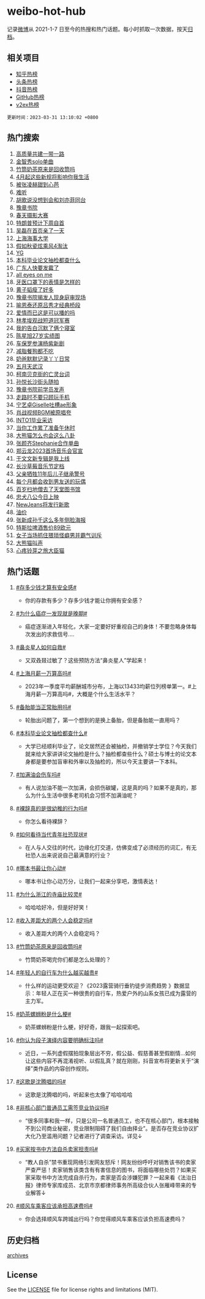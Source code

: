 # weibo-hot-hub

记录[微博](https://www.weibo.com)从 2021-1-7 日至今的热搜和热门话题。每小时抓取一次数据，按天[归档](archives)。

## 相关项目

- [知乎热榜](https://github.com/lonnyzhang423/zhihu-hot-hub)
- [头条热榜](https://github.com/lonnyzhang423/toutiao-hot-hub)
- [抖音热榜](https://github.com/lonnyzhang423/douyin-hot-hub)
- [GitHub热榜](https://github.com/lonnyzhang423/github-hot-hub)
- [v2ex热榜](https://github.com/lonnyzhang423/v2ex-hot-hub)


`更新时间：2023-03-31 13:10:02 +0800`

## 热门搜索

1. [高质量共建一带一路](https://m.weibo.cn/search?containerid=100103type%3D1%26t%3D10%26q%3D%23%E9%AB%98%E8%B4%A8%E9%87%8F%E5%85%B1%E5%BB%BA%E4%B8%80%E5%B8%A6%E4%B8%80%E8%B7%AF%23&stream_entry_id=51&isnewpage=1&extparam=seat%3D1%26c_type%3D51%26dgr%3D0%26pos%3D0%26filter_type%3Drealtimehot%26stream_entry_id%3D51%26cate%3D10103%26display_time%3D1680239400%26pre_seqid%3D1680239400648027170147&luicode=10000011&lfid=106003type%253D25%2526t%253D3%2526disable_hot%253D1%2526filter_type%253Drealtimehot)
1. [金智秀solo单曲](https://m.weibo.cn/search?containerid=100103type%3D1%26t%3D10%26q%3D%23%E9%87%91%E6%99%BA%E7%A7%80solo%E5%8D%95%E6%9B%B2%23&stream_entry_id=31&isnewpage=1&extparam=seat%3D1%26filter_type%3Drealtimehot%26stream_entry_id%3D31%26realpos%3D1%26c_type%3D31%26q%3D%2523%25E9%2587%2591%25E6%2599%25BA%25E7%25A7%2580solo%25E5%258D%2595%25E6%259B%25B2%2523%26dgr%3D0%26pos%3D0%26cate%3D5001%26lcate%3D5001%26band_rank%3D1%26flag%3D1%26display_time%3D1680239400%26pre_seqid%3D1680239400648027170147&luicode=10000011&lfid=106003type%253D25%2526t%253D3%2526disable_hot%253D1%2526filter_type%253Drealtimehot)
1. [竹筒奶茶原来是回收筒吗](https://m.weibo.cn/search?containerid=100103type%3D1%26t%3D10%26q%3D%23%E7%AB%B9%E7%AD%92%E5%A5%B6%E8%8C%B6%E5%8E%9F%E6%9D%A5%E6%98%AF%E5%9B%9E%E6%94%B6%E7%AD%92%E5%90%97%23&stream_entry_id=31&isnewpage=1&extparam=seat%3D1%26filter_type%3Drealtimehot%26stream_entry_id%3D31%26realpos%3D2%26c_type%3D31%26q%3D%2523%25E7%25AB%25B9%25E7%25AD%2592%25E5%25A5%25B6%25E8%258C%25B6%25E5%258E%259F%25E6%259D%25A5%25E6%2598%25AF%25E5%259B%259E%25E6%2594%25B6%25E7%25AD%2592%25E5%2590%2597%2523%26dgr%3D0%26pos%3D1%26cate%3D5001%26lcate%3D5001%26band_rank%3D2%26flag%3D1%26display_time%3D1680239400%26pre_seqid%3D1680239400648027170147&luicode=10000011&lfid=106003type%253D25%2526t%253D3%2526disable_hot%253D1%2526filter_type%253Drealtimehot)
1. [4月起这些新规将影响你我生活](https://m.weibo.cn/search?containerid=100103type%3D1%26t%3D10%26q%3D%234%E6%9C%88%E8%B5%B7%E8%BF%99%E4%BA%9B%E6%96%B0%E8%A7%84%E5%B0%86%E5%BD%B1%E5%93%8D%E4%BD%A0%E6%88%91%E7%94%9F%E6%B4%BB%23&stream_entry_id=31&isnewpage=1&extparam=seat%3D1%26filter_type%3Drealtimehot%26stream_entry_id%3D31%26realpos%3D3%26c_type%3D31%26q%3D%25234%25E6%259C%2588%25E8%25B5%25B7%25E8%25BF%2599%25E4%25BA%259B%25E6%2596%25B0%25E8%25A7%2584%25E5%25B0%2586%25E5%25BD%25B1%25E5%2593%258D%25E4%25BD%25A0%25E6%2588%2591%25E7%2594%259F%25E6%25B4%25BB%2523%26dgr%3D0%26pos%3D2%26cate%3D5001%26lcate%3D5001%26band_rank%3D3%26flag%3D0%26display_time%3D1680239400%26pre_seqid%3D1680239400648027170147&luicode=10000011&lfid=106003type%253D25%2526t%253D3%2526disable_hot%253D1%2526filter_type%253Drealtimehot)
1. [被张凌赫甜到心芭](https://m.weibo.cn/search?containerid=100103type%3D1%26t%3D10%26q%3D%23%E8%A2%AB%E5%BC%A0%E5%87%8C%E8%B5%AB%E7%94%9C%E5%88%B0%E5%BF%83%E8%8A%AD%23&stream_entry_id=31&isnewpage=1&extparam=seat%3D1%26lcate%3D5001%26topic_ad%3D1%26filter_type%3Drealtimehot%26c_type%3D31%26q%3D%2523%25E8%25A2%25AB%25E5%25BC%25A0%25E5%2587%258C%25E8%25B5%25AB%25E7%2594%259C%25E5%2588%25B0%25E5%25BF%2583%25E8%258A%25AD%2523%26dgr%3D0%26pos%3D3%26band_rank%3D4%26cate%3D5001%26stream_entry_id%3D31%26adid%3D184647%26display_time%3D1680239400%26pre_seqid%3D1680239400648027170147&luicode=10000011&lfid=106003type%253D25%2526t%253D3%2526disable_hot%253D1%2526filter_type%253Drealtimehot)
1. [难听](https://m.weibo.cn/search?containerid=100103type%3D1%26t%3D10%26q%3D%E9%9A%BE%E5%90%AC&stream_entry_id=31&isnewpage=1&extparam=seat%3D1%26filter_type%3Drealtimehot%26stream_entry_id%3D31%26realpos%3D4%26c_type%3D31%26q%3D%25E9%259A%25BE%25E5%2590%25AC%26dgr%3D0%26pos%3D4%26cate%3D5001%26lcate%3D5001%26band_rank%3D4%26flag%3D1%26display_time%3D1680239400%26pre_seqid%3D1680239400648027170147&luicode=10000011&lfid=106003type%253D25%2526t%253D3%2526disable_hot%253D1%2526filter_type%253Drealtimehot)
1. [胡歌说没想到会和刘亦菲同台](https://m.weibo.cn/search?containerid=100103type%3D1%26t%3D10%26q%3D%23%E8%83%A1%E6%AD%8C%E8%AF%B4%E6%B2%A1%E6%83%B3%E5%88%B0%E4%BC%9A%E5%92%8C%E5%88%98%E4%BA%A6%E8%8F%B2%E5%90%8C%E5%8F%B0%23&stream_entry_id=31&isnewpage=1&extparam=seat%3D1%26filter_type%3Drealtimehot%26stream_entry_id%3D31%26realpos%3D5%26c_type%3D31%26q%3D%2523%25E8%2583%25A1%25E6%25AD%258C%25E8%25AF%25B4%25E6%25B2%25A1%25E6%2583%25B3%25E5%2588%25B0%25E4%25BC%259A%25E5%2592%258C%25E5%2588%2598%25E4%25BA%25A6%25E8%258F%25B2%25E5%2590%258C%25E5%258F%25B0%2523%26dgr%3D0%26pos%3D5%26cate%3D5001%26lcate%3D5001%26band_rank%3D5%26flag%3D2%26display_time%3D1680239400%26pre_seqid%3D1680239400648027170147&luicode=10000011&lfid=106003type%253D25%2526t%253D3%2526disable_hot%253D1%2526filter_type%253Drealtimehot)
1. [豫章书院](https://m.weibo.cn/search?containerid=100103type%3D1%26t%3D10%26q%3D%E8%B1%AB%E7%AB%A0%E4%B9%A6%E9%99%A2&stream_entry_id=31&isnewpage=1&extparam=seat%3D1%26filter_type%3Drealtimehot%26stream_entry_id%3D31%26realpos%3D6%26c_type%3D31%26q%3D%25E8%25B1%25AB%25E7%25AB%25A0%25E4%25B9%25A6%25E9%2599%25A2%26dgr%3D0%26pos%3D6%26cate%3D5001%26lcate%3D5001%26band_rank%3D6%26flag%3D2%26display_time%3D1680239400%26pre_seqid%3D1680239400648027170147&luicode=10000011&lfid=106003type%253D25%2526t%253D3%2526disable_hot%253D1%2526filter_type%253Drealtimehot)
1. [春天摄影大赛](https://m.weibo.cn/search?containerid=100103type%3D1%26t%3D10%26q%3D%23%E6%98%A5%E5%A4%A9%E6%91%84%E5%BD%B1%E5%A4%A7%E8%B5%9B%23&stream_entry_id=31&isnewpage=1&extparam=seat%3D1%26lcate%3D5001%26filter_type%3Drealtimehot%26c_type%3D31%26q%3D%2523%25E6%2598%25A5%25E5%25A4%25A9%25E6%2591%2584%25E5%25BD%25B1%25E5%25A4%25A7%25E8%25B5%259B%2523%26dgr%3D0%26pos%3D7%26band_rank%3D7%26cate%3D5001%26stream_entry_id%3D31%26adid%3D184830%26display_time%3D1680239400%26pre_seqid%3D1680239400648027170147&luicode=10000011&lfid=106003type%253D25%2526t%253D3%2526disable_hot%253D1%2526filter_type%253Drealtimehot)
1. [特朗普预计下周自首](https://m.weibo.cn/search?containerid=100103type%3D1%26t%3D10%26q%3D%23%E7%89%B9%E6%9C%97%E6%99%AE%E9%A2%84%E8%AE%A1%E4%B8%8B%E5%91%A8%E8%87%AA%E9%A6%96%23&stream_entry_id=31&isnewpage=1&extparam=seat%3D1%26filter_type%3Drealtimehot%26stream_entry_id%3D31%26realpos%3D7%26c_type%3D31%26q%3D%2523%25E7%2589%25B9%25E6%259C%2597%25E6%2599%25AE%25E9%25A2%2584%25E8%25AE%25A1%25E4%25B8%258B%25E5%2591%25A8%25E8%2587%25AA%25E9%25A6%2596%2523%26dgr%3D0%26pos%3D8%26cate%3D5001%26lcate%3D5001%26band_rank%3D7%26flag%3D2%26display_time%3D1680239400%26pre_seqid%3D1680239400648027170147&luicode=10000011&lfid=106003type%253D25%2526t%253D3%2526disable_hot%253D1%2526filter_type%253Drealtimehot)
1. [吴磊在首页亲了一天](https://m.weibo.cn/search?containerid=100103type%3D1%26t%3D10%26q%3D%E5%90%B4%E7%A3%8A%E5%9C%A8%E9%A6%96%E9%A1%B5%E4%BA%B2%E4%BA%86%E4%B8%80%E5%A4%A9&stream_entry_id=31&isnewpage=1&extparam=seat%3D1%26filter_type%3Drealtimehot%26stream_entry_id%3D31%26realpos%3D8%26c_type%3D31%26q%3D%25E5%2590%25B4%25E7%25A3%258A%25E5%259C%25A8%25E9%25A6%2596%25E9%25A1%25B5%25E4%25BA%25B2%25E4%25BA%2586%25E4%25B8%2580%25E5%25A4%25A9%26dgr%3D0%26pos%3D9%26cate%3D5001%26lcate%3D5001%26band_rank%3D8%26flag%3D0%26display_time%3D1680239400%26pre_seqid%3D1680239400648027170147&luicode=10000011&lfid=106003type%253D25%2526t%253D3%2526disable_hot%253D1%2526filter_type%253Drealtimehot)
1. [上海海事大学](https://m.weibo.cn/search?containerid=100103type%3D1%26t%3D10%26q%3D%E4%B8%8A%E6%B5%B7%E6%B5%B7%E4%BA%8B%E5%A4%A7%E5%AD%A6&stream_entry_id=31&isnewpage=1&extparam=seat%3D1%26filter_type%3Drealtimehot%26stream_entry_id%3D31%26realpos%3D9%26c_type%3D31%26q%3D%25E4%25B8%258A%25E6%25B5%25B7%25E6%25B5%25B7%25E4%25BA%258B%25E5%25A4%25A7%25E5%25AD%25A6%26dgr%3D0%26pos%3D10%26cate%3D5001%26lcate%3D5001%26band_rank%3D9%26flag%3D1%26display_time%3D1680239400%26pre_seqid%3D1680239400648027170147&luicode=10000011&lfid=106003type%253D25%2526t%253D3%2526disable_hot%253D1%2526filter_type%253Drealtimehot)
1. [假如秋瓷炫乘风4淘汰](https://m.weibo.cn/search?containerid=100103type%3D1%26t%3D10%26q%3D%23%E5%81%87%E5%A6%82%E7%A7%8B%E7%93%B7%E7%82%AB%E4%B9%98%E9%A3%8E4%E6%B7%98%E6%B1%B0%23&stream_entry_id=31&isnewpage=1&extparam=seat%3D1%26filter_type%3Drealtimehot%26stream_entry_id%3D31%26realpos%3D10%26c_type%3D31%26q%3D%2523%25E5%2581%2587%25E5%25A6%2582%25E7%25A7%258B%25E7%2593%25B7%25E7%2582%25AB%25E4%25B9%2598%25E9%25A3%258E4%25E6%25B7%2598%25E6%25B1%25B0%2523%26dgr%3D0%26pos%3D11%26cate%3D5001%26lcate%3D5001%26band_rank%3D10%26flag%3D1%26display_time%3D1680239400%26pre_seqid%3D1680239400648027170147&luicode=10000011&lfid=106003type%253D25%2526t%253D3%2526disable_hot%253D1%2526filter_type%253Drealtimehot)
1. [YG](https://m.weibo.cn/search?containerid=100103type%3D1%26t%3D10%26q%3DYG&stream_entry_id=31&isnewpage=1&extparam=seat%3D1%26filter_type%3Drealtimehot%26stream_entry_id%3D31%26realpos%3D11%26c_type%3D31%26q%3DYG%26dgr%3D0%26pos%3D12%26cate%3D5001%26lcate%3D5001%26band_rank%3D11%26flag%3D1%26display_time%3D1680239400%26pre_seqid%3D1680239400648027170147&luicode=10000011&lfid=106003type%253D25%2526t%253D3%2526disable_hot%253D1%2526filter_type%253Drealtimehot)
1. [本科毕业论文抽检都查什么](https://m.weibo.cn/search?containerid=100103type%3D1%26t%3D10%26q%3D%23%E6%9C%AC%E7%A7%91%E6%AF%95%E4%B8%9A%E8%AE%BA%E6%96%87%E6%8A%BD%E6%A3%80%E9%83%BD%E6%9F%A5%E4%BB%80%E4%B9%88%23&stream_entry_id=31&isnewpage=1&extparam=seat%3D1%26filter_type%3Drealtimehot%26stream_entry_id%3D31%26realpos%3D12%26c_type%3D31%26q%3D%2523%25E6%259C%25AC%25E7%25A7%2591%25E6%25AF%2595%25E4%25B8%259A%25E8%25AE%25BA%25E6%2596%2587%25E6%258A%25BD%25E6%25A3%2580%25E9%2583%25BD%25E6%259F%25A5%25E4%25BB%2580%25E4%25B9%2588%2523%26dgr%3D0%26pos%3D13%26cate%3D5001%26lcate%3D5001%26band_rank%3D12%26flag%3D0%26display_time%3D1680239400%26pre_seqid%3D1680239400648027170147&luicode=10000011&lfid=106003type%253D25%2526t%253D3%2526disable_hot%253D1%2526filter_type%253Drealtimehot)
1. [广东人快要发霉了](https://m.weibo.cn/search?containerid=100103type%3D1%26t%3D10%26q%3D%23%E5%B9%BF%E4%B8%9C%E4%BA%BA%E5%BF%AB%E8%A6%81%E5%8F%91%E9%9C%89%E4%BA%86%23&stream_entry_id=31&isnewpage=1&extparam=seat%3D1%26filter_type%3Drealtimehot%26stream_entry_id%3D31%26realpos%3D13%26c_type%3D31%26q%3D%2523%25E5%25B9%25BF%25E4%25B8%259C%25E4%25BA%25BA%25E5%25BF%25AB%25E8%25A6%2581%25E5%258F%2591%25E9%259C%2589%25E4%25BA%2586%2523%26dgr%3D0%26pos%3D14%26cate%3D5001%26lcate%3D5001%26band_rank%3D13%26flag%3D0%26display_time%3D1680239400%26pre_seqid%3D1680239400648027170147&luicode=10000011&lfid=106003type%253D25%2526t%253D3%2526disable_hot%253D1%2526filter_type%253Drealtimehot)
1. [all eyes on me](https://m.weibo.cn/search?containerid=100103type%3D1%26t%3D10%26q%3Dall+eyes+on+me&stream_entry_id=31&isnewpage=1&extparam=seat%3D1%26filter_type%3Drealtimehot%26stream_entry_id%3D31%26realpos%3D14%26c_type%3D31%26q%3Dall%2520eyes%2520on%2520me%26dgr%3D0%26pos%3D15%26cate%3D5001%26lcate%3D5001%26band_rank%3D14%26flag%3D1%26display_time%3D1680239400%26pre_seqid%3D1680239400648027170147&luicode=10000011&lfid=106003type%253D25%2526t%253D3%2526disable_hot%253D1%2526filter_type%253Drealtimehot)
1. [牙医口罩下的表情是怎样的](https://m.weibo.cn/search?containerid=100103type%3D1%26t%3D10%26q%3D%23%E7%89%99%E5%8C%BB%E5%8F%A3%E7%BD%A9%E4%B8%8B%E7%9A%84%E8%A1%A8%E6%83%85%E6%98%AF%E6%80%8E%E6%A0%B7%E7%9A%84%23&stream_entry_id=31&isnewpage=1&extparam=seat%3D1%26filter_type%3Drealtimehot%26stream_entry_id%3D31%26realpos%3D15%26c_type%3D31%26q%3D%2523%25E7%2589%2599%25E5%258C%25BB%25E5%258F%25A3%25E7%25BD%25A9%25E4%25B8%258B%25E7%259A%2584%25E8%25A1%25A8%25E6%2583%2585%25E6%2598%25AF%25E6%2580%258E%25E6%25A0%25B7%25E7%259A%2584%2523%26dgr%3D0%26pos%3D16%26cate%3D5001%26lcate%3D5001%26band_rank%3D15%26flag%3D1%26display_time%3D1680239400%26pre_seqid%3D1680239400648027170147&luicode=10000011&lfid=106003type%253D25%2526t%253D3%2526disable_hot%253D1%2526filter_type%253Drealtimehot)
1. [黄子韬瘦了好多](https://m.weibo.cn/search?containerid=100103type%3D1%26t%3D10%26q%3D%23%E9%BB%84%E5%AD%90%E9%9F%AC%E7%98%A6%E4%BA%86%E5%A5%BD%E5%A4%9A%23&stream_entry_id=31&isnewpage=1&extparam=seat%3D1%26filter_type%3Drealtimehot%26stream_entry_id%3D31%26realpos%3D16%26c_type%3D31%26q%3D%2523%25E9%25BB%2584%25E5%25AD%2590%25E9%259F%25AC%25E7%2598%25A6%25E4%25BA%2586%25E5%25A5%25BD%25E5%25A4%259A%2523%26dgr%3D0%26pos%3D17%26cate%3D5001%26lcate%3D5001%26band_rank%3D16%26flag%3D0%26display_time%3D1680239400%26pre_seqid%3D1680239400648027170147&luicode=10000011&lfid=106003type%253D25%2526t%253D3%2526disable_hot%253D1%2526filter_type%253Drealtimehot)
1. [豫章书院揭发人现身庭审现场](https://m.weibo.cn/search?containerid=100103type%3D1%26t%3D10%26q%3D%23%E8%B1%AB%E7%AB%A0%E4%B9%A6%E9%99%A2%E6%8F%AD%E5%8F%91%E4%BA%BA%E7%8E%B0%E8%BA%AB%E5%BA%AD%E5%AE%A1%E7%8E%B0%E5%9C%BA%23&stream_entry_id=31&isnewpage=1&extparam=seat%3D1%26filter_type%3Drealtimehot%26stream_entry_id%3D31%26realpos%3D17%26c_type%3D31%26q%3D%2523%25E8%25B1%25AB%25E7%25AB%25A0%25E4%25B9%25A6%25E9%2599%25A2%25E6%258F%25AD%25E5%258F%2591%25E4%25BA%25BA%25E7%258E%25B0%25E8%25BA%25AB%25E5%25BA%25AD%25E5%25AE%25A1%25E7%258E%25B0%25E5%259C%25BA%2523%26dgr%3D0%26pos%3D18%26cate%3D5001%26lcate%3D5001%26band_rank%3D17%26flag%3D1%26display_time%3D1680239400%26pre_seqid%3D1680239400648027170147&luicode=10000011&lfid=106003type%253D25%2526t%253D3%2526disable_hot%253D1%2526filter_type%253Drealtimehot)
1. [喻恩泰还原吕秀才经典桥段](https://m.weibo.cn/search?containerid=100103type%3D1%26t%3D10%26q%3D%23%E5%96%BB%E6%81%A9%E6%B3%B0%E8%BF%98%E5%8E%9F%E5%90%95%E7%A7%80%E6%89%8D%E7%BB%8F%E5%85%B8%E6%A1%A5%E6%AE%B5%23&stream_entry_id=31&isnewpage=1&extparam=seat%3D1%26filter_type%3Drealtimehot%26stream_entry_id%3D31%26realpos%3D18%26c_type%3D31%26q%3D%2523%25E5%2596%25BB%25E6%2581%25A9%25E6%25B3%25B0%25E8%25BF%2598%25E5%258E%259F%25E5%2590%2595%25E7%25A7%2580%25E6%2589%258D%25E7%25BB%258F%25E5%2585%25B8%25E6%25A1%25A5%25E6%25AE%25B5%2523%26dgr%3D0%26pos%3D19%26cate%3D5001%26lcate%3D5001%26band_rank%3D18%26flag%3D1%26display_time%3D1680239400%26pre_seqid%3D1680239400648027170147&luicode=10000011&lfid=106003type%253D25%2526t%253D3%2526disable_hot%253D1%2526filter_type%253Drealtimehot)
1. [爱情而已这是可以播的吗](https://m.weibo.cn/search?containerid=100103type%3D1%26t%3D10%26q%3D%23%E7%88%B1%E6%83%85%E8%80%8C%E5%B7%B2%E8%BF%99%E6%98%AF%E5%8F%AF%E4%BB%A5%E6%92%AD%E7%9A%84%E5%90%97%23&stream_entry_id=31&isnewpage=1&extparam=seat%3D1%26filter_type%3Drealtimehot%26stream_entry_id%3D31%26realpos%3D19%26c_type%3D31%26q%3D%2523%25E7%2588%25B1%25E6%2583%2585%25E8%2580%258C%25E5%25B7%25B2%25E8%25BF%2599%25E6%2598%25AF%25E5%258F%25AF%25E4%25BB%25A5%25E6%2592%25AD%25E7%259A%2584%25E5%2590%2597%2523%26dgr%3D0%26pos%3D20%26cate%3D5001%26lcate%3D5001%26band_rank%3D19%26flag%3D0%26display_time%3D1680239400%26pre_seqid%3D1680239400648027170147&luicode=10000011&lfid=106003type%253D25%2526t%253D3%2526disable_hot%253D1%2526filter_type%253Drealtimehot)
1. [林孝埈观战短道冠军赛](https://m.weibo.cn/search?containerid=100103type%3D1%26t%3D10%26q%3D%23%E6%9E%97%E5%AD%9D%E5%9F%88%E8%A7%82%E6%88%98%E7%9F%AD%E9%81%93%E5%86%A0%E5%86%9B%E8%B5%9B%23&stream_entry_id=31&isnewpage=1&extparam=seat%3D1%26filter_type%3Drealtimehot%26stream_entry_id%3D31%26realpos%3D20%26c_type%3D31%26q%3D%2523%25E6%259E%2597%25E5%25AD%259D%25E5%259F%2588%25E8%25A7%2582%25E6%2588%2598%25E7%259F%25AD%25E9%2581%2593%25E5%2586%25A0%25E5%2586%259B%25E8%25B5%259B%2523%26dgr%3D0%26pos%3D21%26cate%3D5001%26lcate%3D5001%26band_rank%3D20%26flag%3D1%26display_time%3D1680239400%26pre_seqid%3D1680239400648027170147&luicode=10000011&lfid=106003type%253D25%2526t%253D3%2526disable_hot%253D1%2526filter_type%253Drealtimehot)
1. [我的告白沉默了俩个寝室](https://m.weibo.cn/search?containerid=100103type%3D1%26t%3D10%26q%3D%23%E6%88%91%E7%9A%84%E5%91%8A%E7%99%BD%E6%B2%89%E9%BB%98%E4%BA%86%E4%BF%A9%E4%B8%AA%E5%AF%9D%E5%AE%A4%23&stream_entry_id=31&isnewpage=1&extparam=seat%3D1%26filter_type%3Drealtimehot%26stream_entry_id%3D31%26realpos%3D21%26c_type%3D31%26q%3D%2523%25E6%2588%2591%25E7%259A%2584%25E5%2591%258A%25E7%2599%25BD%25E6%25B2%2589%25E9%25BB%2598%25E4%25BA%2586%25E4%25BF%25A9%25E4%25B8%25AA%25E5%25AF%259D%25E5%25AE%25A4%2523%26dgr%3D0%26pos%3D22%26cate%3D5001%26lcate%3D5001%26band_rank%3D21%26flag%3D1%26display_time%3D1680239400%26pre_seqid%3D1680239400648027170147&luicode=10000011&lfid=106003type%253D25%2526t%253D3%2526disable_hot%253D1%2526filter_type%253Drealtimehot)
1. [陈星旭27岁实绩图](https://m.weibo.cn/search?containerid=100103type%3D1%26t%3D10%26q%3D%23%E9%99%88%E6%98%9F%E6%97%AD27%E5%B2%81%E5%AE%9E%E7%BB%A9%E5%9B%BE%23&stream_entry_id=31&isnewpage=1&extparam=seat%3D1%26filter_type%3Drealtimehot%26stream_entry_id%3D31%26realpos%3D22%26c_type%3D31%26q%3D%2523%25E9%2599%2588%25E6%2598%259F%25E6%2597%25AD27%25E5%25B2%2581%25E5%25AE%259E%25E7%25BB%25A9%25E5%259B%25BE%2523%26dgr%3D0%26pos%3D23%26cate%3D5001%26lcate%3D5001%26band_rank%3D22%26flag%3D0%26display_time%3D1680239400%26pre_seqid%3D1680239400648027170147&luicode=10000011&lfid=106003type%253D25%2526t%253D3%2526disable_hot%253D1%2526filter_type%253Drealtimehot)
1. [车保罗参演杨紫新剧](https://m.weibo.cn/search?containerid=100103type%3D1%26t%3D10%26q%3D%23%E8%BD%A6%E4%BF%9D%E7%BD%97%E5%8F%82%E6%BC%94%E6%9D%A8%E7%B4%AB%E6%96%B0%E5%89%A7%23&stream_entry_id=31&isnewpage=1&extparam=seat%3D1%26filter_type%3Drealtimehot%26stream_entry_id%3D31%26realpos%3D23%26c_type%3D31%26q%3D%2523%25E8%25BD%25A6%25E4%25BF%259D%25E7%25BD%2597%25E5%258F%2582%25E6%25BC%2594%25E6%259D%25A8%25E7%25B4%25AB%25E6%2596%25B0%25E5%2589%25A7%2523%26dgr%3D0%26pos%3D24%26cate%3D5001%26lcate%3D5001%26band_rank%3D23%26flag%3D0%26display_time%3D1680239400%26pre_seqid%3D1680239400648027170147&luicode=10000011&lfid=106003type%253D25%2526t%253D3%2526disable_hot%253D1%2526filter_type%253Drealtimehot)
1. [减脂餐狗都不吃](https://m.weibo.cn/search?containerid=100103type%3D1%26t%3D10%26q%3D%23%E5%87%8F%E8%84%82%E9%A4%90%E7%8B%97%E9%83%BD%E4%B8%8D%E5%90%83%23&stream_entry_id=31&isnewpage=1&extparam=seat%3D1%26filter_type%3Drealtimehot%26stream_entry_id%3D31%26realpos%3D24%26c_type%3D31%26q%3D%2523%25E5%2587%258F%25E8%2584%2582%25E9%25A4%2590%25E7%258B%2597%25E9%2583%25BD%25E4%25B8%258D%25E5%2590%2583%2523%26dgr%3D0%26pos%3D25%26cate%3D5001%26lcate%3D5001%26band_rank%3D24%26flag%3D0%26display_time%3D1680239400%26pre_seqid%3D1680239400648027170147&luicode=10000011&lfid=106003type%253D25%2526t%253D3%2526disable_hot%253D1%2526filter_type%253Drealtimehot)
1. [奶爸默默记录丫丫日常](https://m.weibo.cn/search?containerid=100103type%3D1%26t%3D10%26q%3D%23%E5%A5%B6%E7%88%B8%E9%BB%98%E9%BB%98%E8%AE%B0%E5%BD%95%E4%B8%AB%E4%B8%AB%E6%97%A5%E5%B8%B8%23&stream_entry_id=31&isnewpage=1&extparam=seat%3D1%26filter_type%3Drealtimehot%26stream_entry_id%3D31%26realpos%3D25%26c_type%3D31%26q%3D%2523%25E5%25A5%25B6%25E7%2588%25B8%25E9%25BB%2598%25E9%25BB%2598%25E8%25AE%25B0%25E5%25BD%2595%25E4%25B8%25AB%25E4%25B8%25AB%25E6%2597%25A5%25E5%25B8%25B8%2523%26dgr%3D0%26pos%3D26%26cate%3D5001%26lcate%3D5001%26band_rank%3D25%26flag%3D0%26display_time%3D1680239400%26pre_seqid%3D1680239400648027170147&luicode=10000011&lfid=106003type%253D25%2526t%253D3%2526disable_hot%253D1%2526filter_type%253Drealtimehot)
1. [五月天武汉](https://m.weibo.cn/search?containerid=100103type%3D1%26t%3D10%26q%3D%23%E4%BA%94%E6%9C%88%E5%A4%A9%E6%AD%A6%E6%B1%89%23&stream_entry_id=31&isnewpage=1&extparam=seat%3D1%26filter_type%3Drealtimehot%26stream_entry_id%3D31%26realpos%3D26%26c_type%3D31%26q%3D%2523%25E4%25BA%2594%25E6%259C%2588%25E5%25A4%25A9%25E6%25AD%25A6%25E6%25B1%2589%2523%26dgr%3D0%26pos%3D27%26cate%3D5001%26lcate%3D5001%26band_rank%3D26%26flag%3D0%26display_time%3D1680239400%26pre_seqid%3D1680239400648027170147&luicode=10000011&lfid=106003type%253D25%2526t%253D3%2526disable_hot%253D1%2526filter_type%253Drealtimehot)
1. [柯南贝克街的亡灵台词](https://m.weibo.cn/search?containerid=100103type%3D1%26t%3D10%26q%3D%23%E6%9F%AF%E5%8D%97%E8%B4%9D%E5%85%8B%E8%A1%97%E7%9A%84%E4%BA%A1%E7%81%B5%E5%8F%B0%E8%AF%8D%23&stream_entry_id=31&isnewpage=1&extparam=seat%3D1%26filter_type%3Drealtimehot%26stream_entry_id%3D31%26realpos%3D27%26c_type%3D31%26q%3D%2523%25E6%259F%25AF%25E5%258D%2597%25E8%25B4%259D%25E5%2585%258B%25E8%25A1%2597%25E7%259A%2584%25E4%25BA%25A1%25E7%2581%25B5%25E5%258F%25B0%25E8%25AF%258D%2523%26dgr%3D0%26pos%3D28%26cate%3D5001%26lcate%3D5001%26band_rank%3D27%26flag%3D0%26display_time%3D1680239400%26pre_seqid%3D1680239400648027170147&luicode=10000011&lfid=106003type%253D25%2526t%253D3%2526disable_hot%253D1%2526filter_type%253Drealtimehot)
1. [孙悦长沙街头随拍](https://m.weibo.cn/search?containerid=100103type%3D1%26t%3D10%26q%3D%23%E5%AD%99%E6%82%A6%E9%95%BF%E6%B2%99%E8%A1%97%E5%A4%B4%E9%9A%8F%E6%8B%8D%23&stream_entry_id=31&isnewpage=1&extparam=seat%3D1%26filter_type%3Drealtimehot%26stream_entry_id%3D31%26realpos%3D28%26c_type%3D31%26q%3D%2523%25E5%25AD%2599%25E6%2582%25A6%25E9%2595%25BF%25E6%25B2%2599%25E8%25A1%2597%25E5%25A4%25B4%25E9%259A%258F%25E6%258B%258D%2523%26dgr%3D0%26pos%3D29%26cate%3D5001%26lcate%3D5001%26band_rank%3D28%26flag%3D1%26display_time%3D1680239400%26pre_seqid%3D1680239400648027170147&luicode=10000011&lfid=106003type%253D25%2526t%253D3%2526disable_hot%253D1%2526filter_type%253Drealtimehot)
1. [豫章书院前学员发声](https://m.weibo.cn/search?containerid=100103type%3D1%26t%3D10%26q%3D%23%E8%B1%AB%E7%AB%A0%E4%B9%A6%E9%99%A2%E5%89%8D%E5%AD%A6%E5%91%98%E5%8F%91%E5%A3%B0%23&stream_entry_id=31&isnewpage=1&extparam=seat%3D1%26filter_type%3Drealtimehot%26stream_entry_id%3D31%26realpos%3D29%26c_type%3D31%26q%3D%2523%25E8%25B1%25AB%25E7%25AB%25A0%25E4%25B9%25A6%25E9%2599%25A2%25E5%2589%258D%25E5%25AD%25A6%25E5%2591%2598%25E5%258F%2591%25E5%25A3%25B0%2523%26dgr%3D0%26pos%3D30%26cate%3D5001%26lcate%3D5001%26band_rank%3D29%26flag%3D0%26display_time%3D1680239400%26pre_seqid%3D1680239400648027170147&luicode=10000011&lfid=106003type%253D25%2526t%253D3%2526disable_hot%253D1%2526filter_type%253Drealtimehot)
1. [走路时不要只顾玩手机](https://m.weibo.cn/search?containerid=100103type%3D1%26t%3D10%26q%3D%23%E8%B5%B0%E8%B7%AF%E6%97%B6%E4%B8%8D%E8%A6%81%E5%8F%AA%E9%A1%BE%E7%8E%A9%E6%89%8B%E6%9C%BA%23&stream_entry_id=31&isnewpage=1&extparam=seat%3D1%26filter_type%3Drealtimehot%26stream_entry_id%3D31%26realpos%3D30%26c_type%3D31%26q%3D%2523%25E8%25B5%25B0%25E8%25B7%25AF%25E6%2597%25B6%25E4%25B8%258D%25E8%25A6%2581%25E5%258F%25AA%25E9%25A1%25BE%25E7%258E%25A9%25E6%2589%258B%25E6%259C%25BA%2523%26dgr%3D0%26pos%3D31%26cate%3D5001%26lcate%3D5001%26band_rank%3D30%26flag%3D1%26display_time%3D1680239400%26pre_seqid%3D1680239400648027170147&luicode=10000011&lfid=106003type%253D25%2526t%253D3%2526disable_hot%253D1%2526filter_type%253Drealtimehot)
1. [宁艺卓Giselle吐槽ae形象](https://m.weibo.cn/search?containerid=100103type%3D1%26t%3D10%26q%3D%E5%AE%81%E8%89%BA%E5%8D%93Giselle%E5%90%90%E6%A7%BDae%E5%BD%A2%E8%B1%A1&stream_entry_id=31&isnewpage=1&extparam=seat%3D1%26filter_type%3Drealtimehot%26stream_entry_id%3D31%26realpos%3D31%26c_type%3D31%26q%3D%25E5%25AE%2581%25E8%2589%25BA%25E5%258D%2593Giselle%25E5%2590%2590%25E6%25A7%25BDae%25E5%25BD%25A2%25E8%25B1%25A1%26dgr%3D0%26pos%3D32%26cate%3D5001%26lcate%3D5001%26band_rank%3D31%26flag%3D0%26display_time%3D1680239400%26pre_seqid%3D1680239400648027170147&luicode=10000011&lfid=106003type%253D25%2526t%253D3%2526disable_hot%253D1%2526filter_type%253Drealtimehot)
1. [肖战视频BGM被原唱夸](https://m.weibo.cn/search?containerid=100103type%3D1%26t%3D10%26q%3D%23%E8%82%96%E6%88%98%E8%A7%86%E9%A2%91BGM%E8%A2%AB%E5%8E%9F%E5%94%B1%E5%A4%B8%23&stream_entry_id=31&isnewpage=1&extparam=seat%3D1%26filter_type%3Drealtimehot%26stream_entry_id%3D31%26realpos%3D32%26c_type%3D31%26q%3D%2523%25E8%2582%2596%25E6%2588%2598%25E8%25A7%2586%25E9%25A2%2591BGM%25E8%25A2%25AB%25E5%258E%259F%25E5%2594%25B1%25E5%25A4%25B8%2523%26dgr%3D0%26pos%3D33%26cate%3D5001%26lcate%3D5001%26band_rank%3D32%26flag%3D0%26display_time%3D1680239400%26pre_seqid%3D1680239400648027170147&luicode=10000011&lfid=106003type%253D25%2526t%253D3%2526disable_hot%253D1%2526filter_type%253Drealtimehot)
1. [INTO1毕业采访](https://m.weibo.cn/search?containerid=100103type%3D1%26t%3D10%26q%3D%23INTO1%E6%AF%95%E4%B8%9A%E9%87%87%E8%AE%BF%23&stream_entry_id=31&isnewpage=1&extparam=seat%3D1%26filter_type%3Drealtimehot%26stream_entry_id%3D31%26realpos%3D33%26c_type%3D31%26q%3D%2523INTO1%25E6%25AF%2595%25E4%25B8%259A%25E9%2587%2587%25E8%25AE%25BF%2523%26dgr%3D0%26pos%3D34%26cate%3D5001%26lcate%3D5001%26band_rank%3D33%26flag%3D1%26display_time%3D1680239400%26pre_seqid%3D1680239400648027170147&luicode=10000011&lfid=106003type%253D25%2526t%253D3%2526disable_hot%253D1%2526filter_type%253Drealtimehot)
1. [当你工作累了准备午休时](https://m.weibo.cn/search?containerid=100103type%3D1%26t%3D10%26q%3D%23%E5%BD%93%E4%BD%A0%E5%B7%A5%E4%BD%9C%E7%B4%AF%E4%BA%86%E5%87%86%E5%A4%87%E5%8D%88%E4%BC%91%E6%97%B6%23&stream_entry_id=31&isnewpage=1&extparam=seat%3D1%26filter_type%3Drealtimehot%26stream_entry_id%3D31%26realpos%3D34%26c_type%3D31%26q%3D%2523%25E5%25BD%2593%25E4%25BD%25A0%25E5%25B7%25A5%25E4%25BD%259C%25E7%25B4%25AF%25E4%25BA%2586%25E5%2587%2586%25E5%25A4%2587%25E5%258D%2588%25E4%25BC%2591%25E6%2597%25B6%2523%26dgr%3D0%26pos%3D35%26cate%3D5001%26lcate%3D5001%26band_rank%3D34%26flag%3D1%26display_time%3D1680239400%26pre_seqid%3D1680239400648027170147&luicode=10000011&lfid=106003type%253D25%2526t%253D3%2526disable_hot%253D1%2526filter_type%253Drealtimehot)
1. [大熊猫怎么也会这么八卦](https://m.weibo.cn/search?containerid=100103type%3D1%26t%3D10%26q%3D%23%E5%A4%A7%E7%86%8A%E7%8C%AB%E6%80%8E%E4%B9%88%E4%B9%9F%E4%BC%9A%E8%BF%99%E4%B9%88%E5%85%AB%E5%8D%A6%23&stream_entry_id=31&isnewpage=1&extparam=seat%3D1%26filter_type%3Drealtimehot%26stream_entry_id%3D31%26realpos%3D35%26c_type%3D31%26q%3D%2523%25E5%25A4%25A7%25E7%2586%258A%25E7%258C%25AB%25E6%2580%258E%25E4%25B9%2588%25E4%25B9%259F%25E4%25BC%259A%25E8%25BF%2599%25E4%25B9%2588%25E5%2585%25AB%25E5%258D%25A6%2523%26dgr%3D0%26pos%3D36%26cate%3D5001%26lcate%3D5001%26band_rank%3D35%26flag%3D0%26display_time%3D1680239400%26pre_seqid%3D1680239400648027170147&luicode=10000011&lfid=106003type%253D25%2526t%253D3%2526disable_hot%253D1%2526filter_type%253Drealtimehot)
1. [张颜齐Stephanie合作单曲](https://m.weibo.cn/search?containerid=100103type%3D1%26t%3D10%26q%3D%23%E5%BC%A0%E9%A2%9C%E9%BD%90Stephanie%E5%90%88%E4%BD%9C%E5%8D%95%E6%9B%B2%23&stream_entry_id=31&isnewpage=1&extparam=seat%3D1%26filter_type%3Drealtimehot%26stream_entry_id%3D31%26realpos%3D36%26c_type%3D31%26q%3D%2523%25E5%25BC%25A0%25E9%25A2%259C%25E9%25BD%2590Stephanie%25E5%2590%2588%25E4%25BD%259C%25E5%258D%2595%25E6%259B%25B2%2523%26dgr%3D0%26pos%3D37%26cate%3D5001%26lcate%3D5001%26band_rank%3D36%26flag%3D1%26display_time%3D1680239400%26pre_seqid%3D1680239400648027170147&luicode=10000011&lfid=106003type%253D25%2526t%253D3%2526disable_hot%253D1%2526filter_type%253Drealtimehot)
1. [郑云龙2023首场音乐会官宣](https://m.weibo.cn/search?containerid=100103type%3D1%26t%3D10%26q%3D%23%E9%83%91%E4%BA%91%E9%BE%992023%E9%A6%96%E5%9C%BA%E9%9F%B3%E4%B9%90%E4%BC%9A%E5%AE%98%E5%AE%A3%23&stream_entry_id=31&isnewpage=1&extparam=seat%3D1%26filter_type%3Drealtimehot%26stream_entry_id%3D31%26realpos%3D37%26c_type%3D31%26q%3D%2523%25E9%2583%2591%25E4%25BA%2591%25E9%25BE%25992023%25E9%25A6%2596%25E5%259C%25BA%25E9%259F%25B3%25E4%25B9%2590%25E4%25BC%259A%25E5%25AE%2598%25E5%25AE%25A3%2523%26dgr%3D0%26pos%3D38%26cate%3D5001%26lcate%3D5001%26band_rank%3D37%26flag%3D1%26display_time%3D1680239400%26pre_seqid%3D1680239400648027170147&luicode=10000011&lfid=106003type%253D25%2526t%253D3%2526disable_hot%253D1%2526filter_type%253Drealtimehot)
1. [于文文新专辑是我上线](https://m.weibo.cn/search?containerid=100103type%3D1%26t%3D10%26q%3D%23%E4%BA%8E%E6%96%87%E6%96%87%E6%96%B0%E4%B8%93%E8%BE%91%E6%98%AF%E6%88%91%E4%B8%8A%E7%BA%BF%23&stream_entry_id=31&isnewpage=1&extparam=seat%3D1%26filter_type%3Drealtimehot%26stream_entry_id%3D31%26realpos%3D38%26c_type%3D31%26q%3D%2523%25E4%25BA%258E%25E6%2596%2587%25E6%2596%2587%25E6%2596%25B0%25E4%25B8%2593%25E8%25BE%2591%25E6%2598%25AF%25E6%2588%2591%25E4%25B8%258A%25E7%25BA%25BF%2523%26dgr%3D0%26pos%3D39%26cate%3D5001%26lcate%3D5001%26band_rank%3D38%26flag%3D1%26display_time%3D1680239400%26pre_seqid%3D1680239400648027170147&luicode=10000011&lfid=106003type%253D25%2526t%253D3%2526disable_hot%253D1%2526filter_type%253Drealtimehot)
1. [长沙草莓音乐节定档](https://m.weibo.cn/search?containerid=100103type%3D1%26t%3D10%26q%3D%23%E9%95%BF%E6%B2%99%E8%8D%89%E8%8E%93%E9%9F%B3%E4%B9%90%E8%8A%82%E5%AE%9A%E6%A1%A3%23&stream_entry_id=31&isnewpage=1&extparam=seat%3D1%26filter_type%3Drealtimehot%26stream_entry_id%3D31%26realpos%3D39%26c_type%3D31%26q%3D%2523%25E9%2595%25BF%25E6%25B2%2599%25E8%258D%2589%25E8%258E%2593%25E9%259F%25B3%25E4%25B9%2590%25E8%258A%2582%25E5%25AE%259A%25E6%25A1%25A3%2523%26dgr%3D0%26pos%3D40%26cate%3D5001%26lcate%3D5001%26band_rank%3D39%26flag%3D1%26display_time%3D1680239400%26pre_seqid%3D1680239400648027170147&luicode=10000011&lfid=106003type%253D25%2526t%253D3%2526disable_hot%253D1%2526filter_type%253Drealtimehot)
1. [父亲牺牲11年后儿子继承警号](https://m.weibo.cn/search?containerid=100103type%3D1%26t%3D10%26q%3D%23%E7%88%B6%E4%BA%B2%E7%89%BA%E7%89%B211%E5%B9%B4%E5%90%8E%E5%84%BF%E5%AD%90%E7%BB%A7%E6%89%BF%E8%AD%A6%E5%8F%B7%23&stream_entry_id=31&isnewpage=1&extparam=seat%3D1%26filter_type%3Drealtimehot%26stream_entry_id%3D31%26realpos%3D40%26c_type%3D31%26q%3D%2523%25E7%2588%25B6%25E4%25BA%25B2%25E7%2589%25BA%25E7%2589%25B211%25E5%25B9%25B4%25E5%2590%258E%25E5%2584%25BF%25E5%25AD%2590%25E7%25BB%25A7%25E6%2589%25BF%25E8%25AD%25A6%25E5%258F%25B7%2523%26dgr%3D0%26pos%3D41%26cate%3D5001%26lcate%3D5001%26band_rank%3D40%26flag%3D0%26display_time%3D1680239400%26pre_seqid%3D1680239400648027170147&luicode=10000011&lfid=106003type%253D25%2526t%253D3%2526disable_hot%253D1%2526filter_type%253Drealtimehot)
1. [每个月都会收到男友送的玩偶](https://m.weibo.cn/search?containerid=100103type%3D1%26t%3D10%26q%3D%23%E6%AF%8F%E4%B8%AA%E6%9C%88%E9%83%BD%E4%BC%9A%E6%94%B6%E5%88%B0%E7%94%B7%E5%8F%8B%E9%80%81%E7%9A%84%E7%8E%A9%E5%81%B6%23&stream_entry_id=31&isnewpage=1&extparam=seat%3D1%26filter_type%3Drealtimehot%26stream_entry_id%3D31%26realpos%3D41%26c_type%3D31%26q%3D%2523%25E6%25AF%258F%25E4%25B8%25AA%25E6%259C%2588%25E9%2583%25BD%25E4%25BC%259A%25E6%2594%25B6%25E5%2588%25B0%25E7%2594%25B7%25E5%258F%258B%25E9%2580%2581%25E7%259A%2584%25E7%258E%25A9%25E5%2581%25B6%2523%26dgr%3D0%26pos%3D42%26cate%3D5001%26lcate%3D5001%26band_rank%3D41%26flag%3D1%26display_time%3D1680239400%26pre_seqid%3D1680239400648027170147&luicode=10000011&lfid=106003type%253D25%2526t%253D3%2526disable_hot%253D1%2526filter_type%253Drealtimehot)
1. [百岁扫地僧去了天堂图书馆](https://m.weibo.cn/search?containerid=100103type%3D1%26t%3D10%26q%3D%23%E7%99%BE%E5%B2%81%E6%89%AB%E5%9C%B0%E5%83%A7%E5%8E%BB%E4%BA%86%E5%A4%A9%E5%A0%82%E5%9B%BE%E4%B9%A6%E9%A6%86%23&stream_entry_id=31&isnewpage=1&extparam=seat%3D1%26filter_type%3Drealtimehot%26stream_entry_id%3D31%26realpos%3D42%26c_type%3D31%26q%3D%2523%25E7%2599%25BE%25E5%25B2%2581%25E6%2589%25AB%25E5%259C%25B0%25E5%2583%25A7%25E5%258E%25BB%25E4%25BA%2586%25E5%25A4%25A9%25E5%25A0%2582%25E5%259B%25BE%25E4%25B9%25A6%25E9%25A6%2586%2523%26dgr%3D0%26pos%3D43%26cate%3D5001%26lcate%3D5001%26band_rank%3D42%26flag%3D0%26display_time%3D1680239400%26pre_seqid%3D1680239400648027170147&luicode=10000011&lfid=106003type%253D25%2526t%253D3%2526disable_hot%253D1%2526filter_type%253Drealtimehot)
1. [忠犬八公今日上映](https://m.weibo.cn/search?containerid=100103type%3D1%26t%3D10%26q%3D%23%E5%BF%A0%E7%8A%AC%E5%85%AB%E5%85%AC%E4%BB%8A%E6%97%A5%E4%B8%8A%E6%98%A0%23&stream_entry_id=31&isnewpage=1&extparam=seat%3D1%26filter_type%3Drealtimehot%26stream_entry_id%3D31%26realpos%3D43%26c_type%3D31%26q%3D%2523%25E5%25BF%25A0%25E7%258A%25AC%25E5%2585%25AB%25E5%2585%25AC%25E4%25BB%258A%25E6%2597%25A5%25E4%25B8%258A%25E6%2598%25A0%2523%26dgr%3D0%26pos%3D44%26cate%3D5001%26lcate%3D5001%26band_rank%3D43%26flag%3D1%26display_time%3D1680239400%26pre_seqid%3D1680239400648027170147&luicode=10000011&lfid=106003type%253D25%2526t%253D3%2526disable_hot%253D1%2526filter_type%253Drealtimehot)
1. [NewJeans将发行新歌](https://m.weibo.cn/search?containerid=100103type%3D1%26t%3D10%26q%3D%23NewJeans%E5%B0%86%E5%8F%91%E8%A1%8C%E6%96%B0%E6%AD%8C%23&stream_entry_id=31&isnewpage=1&extparam=seat%3D1%26filter_type%3Drealtimehot%26stream_entry_id%3D31%26realpos%3D44%26c_type%3D31%26q%3D%2523NewJeans%25E5%25B0%2586%25E5%258F%2591%25E8%25A1%258C%25E6%2596%25B0%25E6%25AD%258C%2523%26dgr%3D0%26pos%3D45%26cate%3D5001%26lcate%3D5001%26band_rank%3D44%26flag%3D0%26display_time%3D1680239400%26pre_seqid%3D1680239400648027170147&luicode=10000011&lfid=106003type%253D25%2526t%253D3%2526disable_hot%253D1%2526filter_type%253Drealtimehot)
1. [油价](https://m.weibo.cn/search?containerid=100103type%3D1%26t%3D10%26q%3D%E6%B2%B9%E4%BB%B7&stream_entry_id=31&isnewpage=1&extparam=seat%3D1%26filter_type%3Drealtimehot%26stream_entry_id%3D31%26realpos%3D45%26c_type%3D31%26q%3D%25E6%25B2%25B9%25E4%25BB%25B7%26dgr%3D0%26pos%3D46%26cate%3D5001%26lcate%3D5001%26band_rank%3D45%26flag%3D0%26display_time%3D1680239400%26pre_seqid%3D1680239400648027170147&luicode=10000011&lfid=106003type%253D25%2526t%253D3%2526disable_hot%253D1%2526filter_type%253Drealtimehot)
1. [张新成孙千这么多年侧脸海报](https://m.weibo.cn/search?containerid=100103type%3D1%26t%3D10%26q%3D%23%E5%BC%A0%E6%96%B0%E6%88%90%E5%AD%99%E5%8D%83%E8%BF%99%E4%B9%88%E5%A4%9A%E5%B9%B4%E4%BE%A7%E8%84%B8%E6%B5%B7%E6%8A%A5%23&stream_entry_id=31&isnewpage=1&extparam=seat%3D1%26filter_type%3Drealtimehot%26stream_entry_id%3D31%26realpos%3D46%26c_type%3D31%26q%3D%2523%25E5%25BC%25A0%25E6%2596%25B0%25E6%2588%2590%25E5%25AD%2599%25E5%258D%2583%25E8%25BF%2599%25E4%25B9%2588%25E5%25A4%259A%25E5%25B9%25B4%25E4%25BE%25A7%25E8%2584%25B8%25E6%25B5%25B7%25E6%258A%25A5%2523%26dgr%3D0%26pos%3D47%26cate%3D5001%26lcate%3D5001%26band_rank%3D46%26flag%3D0%26display_time%3D1680239400%26pre_seqid%3D1680239400648027170147&luicode=10000011&lfid=106003type%253D25%2526t%253D3%2526disable_hot%253D1%2526filter_type%253Drealtimehot)
1. [特斯拉啤酒售价89欧元](https://m.weibo.cn/search?containerid=100103type%3D1%26t%3D10%26q%3D%23%E7%89%B9%E6%96%AF%E6%8B%89%E5%95%A4%E9%85%92%E5%94%AE%E4%BB%B789%E6%AC%A7%E5%85%83%23&stream_entry_id=31&isnewpage=1&extparam=seat%3D1%26filter_type%3Drealtimehot%26stream_entry_id%3D31%26realpos%3D47%26c_type%3D31%26q%3D%2523%25E7%2589%25B9%25E6%2596%25AF%25E6%258B%2589%25E5%2595%25A4%25E9%2585%2592%25E5%2594%25AE%25E4%25BB%25B789%25E6%25AC%25A7%25E5%2585%2583%2523%26dgr%3D0%26pos%3D48%26cate%3D5001%26lcate%3D5001%26band_rank%3D47%26flag%3D0%26display_time%3D1680239400%26pre_seqid%3D1680239400648027170147&luicode=10000011&lfid=106003type%253D25%2526t%253D3%2526disable_hot%253D1%2526filter_type%253Drealtimehot)
1. [女子当场抓住猥琐怪癖男并霸气训斥](https://m.weibo.cn/search?containerid=100103type%3D1%26t%3D10%26q%3D%23%E5%A5%B3%E5%AD%90%E5%BD%93%E5%9C%BA%E6%8A%93%E4%BD%8F%E7%8C%A5%E7%90%90%E6%80%AA%E7%99%96%E7%94%B7%E5%B9%B6%E9%9C%B8%E6%B0%94%E8%AE%AD%E6%96%A5%23&stream_entry_id=31&isnewpage=1&extparam=seat%3D1%26filter_type%3Drealtimehot%26stream_entry_id%3D31%26realpos%3D48%26c_type%3D31%26q%3D%2523%25E5%25A5%25B3%25E5%25AD%2590%25E5%25BD%2593%25E5%259C%25BA%25E6%258A%2593%25E4%25BD%258F%25E7%258C%25A5%25E7%2590%2590%25E6%2580%25AA%25E7%2599%2596%25E7%2594%25B7%25E5%25B9%25B6%25E9%259C%25B8%25E6%25B0%2594%25E8%25AE%25AD%25E6%2596%25A5%2523%26dgr%3D0%26pos%3D49%26cate%3D5001%26lcate%3D5001%26band_rank%3D48%26flag%3D0%26display_time%3D1680239400%26pre_seqid%3D1680239400648027170147&luicode=10000011&lfid=106003type%253D25%2526t%253D3%2526disable_hot%253D1%2526filter_type%253Drealtimehot)
1. [大熊猫叫声](https://m.weibo.cn/search?containerid=100103type%3D1%26t%3D10%26q%3D%23%E5%A4%A7%E7%86%8A%E7%8C%AB%E5%8F%AB%E5%A3%B0%23&stream_entry_id=31&isnewpage=1&extparam=seat%3D1%26filter_type%3Drealtimehot%26stream_entry_id%3D31%26realpos%3D49%26c_type%3D31%26q%3D%2523%25E5%25A4%25A7%25E7%2586%258A%25E7%258C%25AB%25E5%258F%25AB%25E5%25A3%25B0%2523%26dgr%3D0%26pos%3D50%26cate%3D5001%26lcate%3D5001%26band_rank%3D49%26flag%3D0%26display_time%3D1680239400%26pre_seqid%3D1680239400648027170147&luicode=10000011&lfid=106003type%253D25%2526t%253D3%2526disable_hot%253D1%2526filter_type%253Drealtimehot)
1. [心疼铃芽之旅大臣猫](https://m.weibo.cn/search?containerid=100103type%3D1%26t%3D10%26q%3D%23%E5%BF%83%E7%96%BC%E9%93%83%E8%8A%BD%E4%B9%8B%E6%97%85%E5%A4%A7%E8%87%A3%E7%8C%AB%23&stream_entry_id=31&isnewpage=1&extparam=seat%3D1%26filter_type%3Drealtimehot%26stream_entry_id%3D31%26realpos%3D50%26c_type%3D31%26q%3D%2523%25E5%25BF%2583%25E7%2596%25BC%25E9%2593%2583%25E8%258A%25BD%25E4%25B9%258B%25E6%2597%2585%25E5%25A4%25A7%25E8%2587%25A3%25E7%258C%25AB%2523%26dgr%3D0%26pos%3D51%26cate%3D5001%26lcate%3D5001%26band_rank%3D50%26flag%3D1%26display_time%3D1680239400%26pre_seqid%3D1680239400648027170147&luicode=10000011&lfid=106003type%253D25%2526t%253D3%2526disable_hot%253D1%2526filter_type%253Drealtimehot)

## 热门话题

1. [#存多少钱才算有安全感#](https://m.weibo.cn/search?containerid=231522type%3D1%26t%3D10%26q%3D%23%E5%AD%98%E5%A4%9A%E5%B0%91%E9%92%B1%E6%89%8D%E7%AE%97%E6%9C%89%E5%AE%89%E5%85%A8%E6%84%9F%23&stream_entry_id=128&isnewpage=1&extparam=seat%3D1%26c_type%3D128%26lcate%3D5004%26unitid%3D1680175638469%26pos%3D1-0-0%26dgr%3D0%26cate%3D5004%26display_time%3D1680239402%26pre_seqid%3D1680239402039027686307&luicode=10000011&lfid=231648_-_4)
    - 你的存款有多少？存多少钱才能让你拥有安全感？

1. [#为什么癌症一发现就是晚期#](https://m.weibo.cn/search?containerid=231522type%3D1%26t%3D10%26q%3D%23%E4%B8%BA%E4%BB%80%E4%B9%88%E7%99%8C%E7%97%87%E4%B8%80%E5%8F%91%E7%8E%B0%E5%B0%B1%E6%98%AF%E6%99%9A%E6%9C%9F%23&stream_entry_id=128&isnewpage=1&extparam=seat%3D1%26c_type%3D128%26lcate%3D5004%26unitid%3D1680161827220%26pos%3D1-0-1%26dgr%3D0%26cate%3D5004%26display_time%3D1680239402%26pre_seqid%3D1680239402039027686307&luicode=10000011&lfid=231648_-_4)
    - 癌症逐渐进入年轻化，大家一定要好好重视自己的身体！不要忽略身体每次发出的求救信号....

1. [#鼻炎星人如何自救#](https://m.weibo.cn/search?containerid=231522type%3D1%26t%3D10%26q%3D%23%E9%BC%BB%E7%82%8E%E6%98%9F%E4%BA%BA%E5%A6%82%E4%BD%95%E8%87%AA%E6%95%91%23&stream_entry_id=128&isnewpage=1&extparam=seat%3D1%26c_type%3D128%26lcate%3D5004%26unitid%3D1680226921894%26pos%3D1-0-2%26dgr%3D0%26cate%3D5004%26display_time%3D1680239402%26pre_seqid%3D1680239402039027686307&luicode=10000011&lfid=231648_-_4)
    - 又双叒叕过敏了？这些预防方法“鼻炎星人”学起来！

1. [#上海月薪一万算高吗#](https://m.weibo.cn/search?containerid=231522type%3D1%26t%3D10%26q%3D%23%E4%B8%8A%E6%B5%B7%E6%9C%88%E8%96%AA%E4%B8%80%E4%B8%87%E7%AE%97%E9%AB%98%E5%90%97%23&stream_entry_id=128&isnewpage=1&extparam=seat%3D1%26c_type%3D128%26lcate%3D5004%26unitid%3D1680168103467%26pos%3D1-0-3%26dgr%3D0%26cate%3D5004%26display_time%3D1680239402%26pre_seqid%3D1680239402039027686307&luicode=10000011&lfid=231648_-_4)
    - 2023年一季度平均薪酬城市分布，上海以13433均薪位列榜单第一。#上海月薪一万算高吗#，大概是个什么生活水平？

1. [#备胎能当正常胎用吗#](https://m.weibo.cn/search?containerid=231522type%3D1%26t%3D10%26q%3D%23%E5%A4%87%E8%83%8E%E8%83%BD%E5%BD%93%E6%AD%A3%E5%B8%B8%E8%83%8E%E7%94%A8%E5%90%97%23&stream_entry_id=128&isnewpage=1&extparam=seat%3D1%26c_type%3D128%26lcate%3D5004%26unitid%3D1680162418535%26pos%3D1-0-4%26dgr%3D0%26cate%3D5004%26display_time%3D1680239402%26pre_seqid%3D1680239402039027686307&luicode=10000011&lfid=231648_-_4)
    - 轮胎出问题了，第一个想到的是换上备胎，但是备胎能一直用吗？

1. [#本科毕业论文抽检都查什么#](https://m.weibo.cn/search?containerid=231522type%3D1%26t%3D10%26q%3D%23%E6%9C%AC%E7%A7%91%E6%AF%95%E4%B8%9A%E8%AE%BA%E6%96%87%E6%8A%BD%E6%A3%80%E9%83%BD%E6%9F%A5%E4%BB%80%E4%B9%88%23&stream_entry_id=128&isnewpage=1&extparam=seat%3D1%26c_type%3D128%26lcate%3D5004%26unitid%3D1680231728606%26pos%3D1-0-5%26dgr%3D0%26cate%3D5004%26display_time%3D1680239402%26pre_seqid%3D1680239402039027686307&luicode=10000011&lfid=231648_-_4)
    - 大学已经顺利毕业了，论文居然还会被抽检，并撤销学士学位？今天我们就来给大家讲讲论文抽检是什么？抽检都查些什么？硕士与博士的论文本身都是要参加盲审和外审以及抽检的，所以今天主要讲一下本科。

1. [#加满油会伤车吗#](https://m.weibo.cn/search?containerid=231522type%3D1%26t%3D10%26q%3D%23%E5%8A%A0%E6%BB%A1%E6%B2%B9%E4%BC%9A%E4%BC%A4%E8%BD%A6%E5%90%97%23&stream_entry_id=128&isnewpage=1&extparam=seat%3D1%26c_type%3D128%26lcate%3D5004%26unitid%3D1680150432000%26pos%3D1-0-6%26dgr%3D0%26cate%3D5004%26display_time%3D1680239402%26pre_seqid%3D1680239402039027686307&luicode=10000011&lfid=231648_-_4)
    - 有人说加油不能一次加满，会损伤碳罐，这是真的吗？如果不是真的，那么为什么生活中很多老司机会习惯不加满油呢？

1. [#裸辞真的是很幼稚的行为吗#](https://m.weibo.cn/search?containerid=231522type%3D1%26t%3D10%26q%3D%23%E8%A3%B8%E8%BE%9E%E7%9C%9F%E7%9A%84%E6%98%AF%E5%BE%88%E5%B9%BC%E7%A8%9A%E7%9A%84%E8%A1%8C%E4%B8%BA%E5%90%97%23&stream_entry_id=128&isnewpage=1&extparam=seat%3D1%26c_type%3D128%26lcate%3D5004%26unitid%3D1680075428992%26pos%3D1-0-7%26dgr%3D0%26cate%3D5004%26display_time%3D1680239402%26pre_seqid%3D1680239402039027686307&luicode=10000011&lfid=231648_-_4)
    - 你怎么看待裸辞？

1. [#如何看待当代青年社恐现状#](https://m.weibo.cn/search?containerid=231522type%3D1%26t%3D10%26q%3D%23%E5%A6%82%E4%BD%95%E7%9C%8B%E5%BE%85%E5%BD%93%E4%BB%A3%E9%9D%92%E5%B9%B4%E7%A4%BE%E6%81%90%E7%8E%B0%E7%8A%B6%23&stream_entry_id=128&isnewpage=1&extparam=seat%3D1%26c_type%3D128%26lcate%3D5004%26unitid%3D1680183423586%26pos%3D1-0-8%26dgr%3D0%26cate%3D5004%26display_time%3D1680239402%26pre_seqid%3D1680239402039027686307&luicode=10000011&lfid=231648_-_4)
    - 在人与人交往的时代，边缘化打交道，仿佛变成了必须经历的词汇，有无社恐人出来说说自己最满意的行业？

1. [#哪本书最让你心动#](https://m.weibo.cn/search?containerid=231522type%3D1%26t%3D10%26q%3D%23%E5%93%AA%E6%9C%AC%E4%B9%A6%E6%9C%80%E8%AE%A9%E4%BD%A0%E5%BF%83%E5%8A%A8%23&stream_entry_id=128&isnewpage=1&extparam=seat%3D1%26c_type%3D128%26lcate%3D5004%26unitid%3D1680172908862%26pos%3D1-0-9%26dgr%3D0%26cate%3D5004%26display_time%3D1680239402%26pre_seqid%3D1680239402039027686307&luicode=10000011&lfid=231648_-_4)
    - 哪本书让你心动万分，让我们一起来分享吧，激情表达！

1. [#为什么浙江的寺庙比较灵#](https://m.weibo.cn/search?containerid=231522type%3D1%26t%3D10%26q%3D%23%E4%B8%BA%E4%BB%80%E4%B9%88%E6%B5%99%E6%B1%9F%E7%9A%84%E5%AF%BA%E5%BA%99%E6%AF%94%E8%BE%83%E7%81%B5%23&stream_entry_id=128&isnewpage=1&extparam=seat%3D1%26c_type%3D128%26lcate%3D5004%26unitid%3D1680155848570%26pos%3D1-0-10%26dgr%3D0%26cate%3D5004%26display_time%3D1680239402%26pre_seqid%3D1680239402039027686307&luicode=10000011&lfid=231648_-_4)
    - 哈哈哈好冷，但是好好笑！

1. [#收入差距大的两个人会稳定吗#](https://m.weibo.cn/search?containerid=231522type%3D1%26t%3D10%26q%3D%23%E6%94%B6%E5%85%A5%E5%B7%AE%E8%B7%9D%E5%A4%A7%E7%9A%84%E4%B8%A4%E4%B8%AA%E4%BA%BA%E4%BC%9A%E7%A8%B3%E5%AE%9A%E5%90%97%23&stream_entry_id=128&isnewpage=1&extparam=seat%3D1%26c_type%3D128%26lcate%3D5004%26unitid%3D1680176509105%26pos%3D1-0-11%26dgr%3D0%26cate%3D5004%26display_time%3D1680239402%26pre_seqid%3D1680239402039027686307&luicode=10000011&lfid=231648_-_4)
    - 收入差距大的两个人会稳定吗？

1. [#竹筒奶茶原来是回收筒吗#](https://m.weibo.cn/search?containerid=231522type%3D1%26t%3D10%26q%3D%23%E7%AB%B9%E7%AD%92%E5%A5%B6%E8%8C%B6%E5%8E%9F%E6%9D%A5%E6%98%AF%E5%9B%9E%E6%94%B6%E7%AD%92%E5%90%97%23&stream_entry_id=128&isnewpage=1&extparam=seat%3D1%26c_type%3D128%26lcate%3D5004%26unitid%3D1680232327564%26pos%3D1-0-12%26dgr%3D0%26cate%3D5004%26display_time%3D1680239402%26pre_seqid%3D1680239402039027686307&luicode=10000011&lfid=231648_-_4)
    - 竹筒奶茶喝完你们都是怎么处理的？

1. [#年轻人的自行车为什么越买越贵#](https://m.weibo.cn/search?containerid=231522type%3D1%26t%3D10%26q%3D%23%E5%B9%B4%E8%BD%BB%E4%BA%BA%E7%9A%84%E8%87%AA%E8%A1%8C%E8%BD%A6%E4%B8%BA%E4%BB%80%E4%B9%88%E8%B6%8A%E4%B9%B0%E8%B6%8A%E8%B4%B5%23&stream_entry_id=128&isnewpage=1&extparam=seat%3D1%26c_type%3D128%26lcate%3D5004%26unitid%3D1680228129137%26pos%3D1-0-13%26dgr%3D0%26cate%3D5004%26display_time%3D1680239402%26pre_seqid%3D1680239402039027686307&luicode=10000011&lfid=231648_-_4)
    - 什么样的运动更受欢迎？《2023露营骑行垂钓徒步消费趋势 》数据显示：年轻人正在买一种很贵的自行车，热爱户外的山系女孩已成为露营的主力军。

1. [#奶茶螺蛳粉是什么梗#](https://m.weibo.cn/search?containerid=231522type%3D1%26t%3D10%26q%3D%23%E5%A5%B6%E8%8C%B6%E8%9E%BA%E8%9B%B3%E7%B2%89%E6%98%AF%E4%BB%80%E4%B9%88%E6%A2%97%23&stream_entry_id=128&isnewpage=1&extparam=seat%3D1%26c_type%3D128%26lcate%3D5004%26unitid%3D1680144113089%26pos%3D1-0-14%26dgr%3D0%26cate%3D5004%26display_time%3D1680239402%26pre_seqid%3D1680239402039027686307&luicode=10000011&lfid=231648_-_4)
    - 奶茶螺蛳粉是什么梗，好好奇，跟我一起探索吧。

1. [#你认为段子演绎内容要明确标注吗#](https://m.weibo.cn/search?containerid=231522type%3D1%26t%3D10%26q%3D%23%E4%BD%A0%E8%AE%A4%E4%B8%BA%E6%AE%B5%E5%AD%90%E6%BC%94%E7%BB%8E%E5%86%85%E5%AE%B9%E8%A6%81%E6%98%8E%E7%A1%AE%E6%A0%87%E6%B3%A8%E5%90%97%23&stream_entry_id=128&isnewpage=1&extparam=seat%3D1%26c_type%3D128%26lcate%3D5004%26unitid%3D1680148913304%26pos%3D1-0-15%26dgr%3D0%26cate%3D5004%26display_time%3D1680239402%26pre_seqid%3D1680239402039027686307&luicode=10000011&lfid=231648_-_4)
    - 近日，一系列虚假摆拍现象层出不穷，假公益、假慈善甚至假剧情...如何让这些内容不再混淆视听、以假乱真？就在刚刚，抖音宣布将更新关于“演绎”类作品的内容创作规则。

1. [#这歌是沈腾唱的吗#](https://m.weibo.cn/search?containerid=231522type%3D1%26t%3D10%26q%3D%23%E8%BF%99%E6%AD%8C%E6%98%AF%E6%B2%88%E8%85%BE%E5%94%B1%E7%9A%84%E5%90%97%23&stream_entry_id=128&isnewpage=1&extparam=seat%3D1%26c_type%3D128%26lcate%3D5004%26unitid%3D1680226623416%26pos%3D1-0-16%26dgr%3D0%26cate%3D5004%26display_time%3D1680239402%26pre_seqid%3D1680239402039027686307&luicode=10000011&lfid=231648_-_4)
    - 这歌是沈腾唱的吗，听起来也太像了哈哈哈哈

1. [#非核心部门普通员工需签竞业协议吗#](https://m.weibo.cn/search?containerid=231522type%3D1%26t%3D10%26q%3D%23%E9%9D%9E%E6%A0%B8%E5%BF%83%E9%83%A8%E9%97%A8%E6%99%AE%E9%80%9A%E5%91%98%E5%B7%A5%E9%9C%80%E7%AD%BE%E7%AB%9E%E4%B8%9A%E5%8D%8F%E8%AE%AE%E5%90%97%23&stream_entry_id=128&isnewpage=1&extparam=seat%3D1%26c_type%3D128%26lcate%3D5004%26unitid%3D1680134837702%26pos%3D1-0-17%26dgr%3D0%26cate%3D5004%26display_time%3D1680239402%26pre_seqid%3D1680239402039027686307&luicode=10000011&lfid=231648_-_4)
    - “很多同事和我一样，只是公司一名普通员工，也不在核心部门，根本接触不到公司商业秘密，竞业限制阻碍了我们自由择业”。是否存在竞业协议扩大化乃至滥用问题？记者进行了调查采访。详见↓

1. [#买家按书中方法自杀卖家担责吗#](https://m.weibo.cn/search?containerid=231522type%3D1%26t%3D10%26q%3D%23%E4%B9%B0%E5%AE%B6%E6%8C%89%E4%B9%A6%E4%B8%AD%E6%96%B9%E6%B3%95%E8%87%AA%E6%9D%80%E5%8D%96%E5%AE%B6%E6%8B%85%E8%B4%A3%E5%90%97%23&stream_entry_id=128&isnewpage=1&extparam=seat%3D1%26c_type%3D128%26lcate%3D5004%26unitid%3D1680077867352%26pos%3D1-0-18%26dgr%3D0%26cate%3D5004%26display_time%3D1680239402%26pre_seqid%3D1680239402039027686307&luicode=10000011&lfid=231648_-_4)
    - “教人自杀”禁书重现网络引发网友怒斥！网友纷纷呼吁对销售该书的卖家严查严惩！卖家销售该类含有有害信息的图书，将面临哪些处罚？如果买家采取书中方法完成自杀行为，卖家是否会涉嫌犯罪？一起来看《法治日报》律师专家库成员、北京市京都律师事务所高级合伙人张雁峰带来的专业解答↓

1. [#顺风车乘客应该承担高速费吗#](https://m.weibo.cn/search?containerid=231522type%3D1%26t%3D10%26q%3D%23%E9%A1%BA%E9%A3%8E%E8%BD%A6%E4%B9%98%E5%AE%A2%E5%BA%94%E8%AF%A5%E6%89%BF%E6%8B%85%E9%AB%98%E9%80%9F%E8%B4%B9%E5%90%97%23&stream_entry_id=128&isnewpage=1&extparam=seat%3D1%26c_type%3D128%26lcate%3D5004%26unitid%3D1680107830134%26pos%3D1-0-19%26dgr%3D0%26cate%3D5004%26display_time%3D1680239402%26pre_seqid%3D1680239402039027686307&luicode=10000011&lfid=231648_-_4)
    - 你会选择顺风车跨城出行吗？你觉得顺风车乘客应该负担高速费吗？


## 历史归档

[archives](archives)

## License

See the [LICENSE](LICENSE) file for license rights and limitations (MIT).

